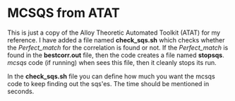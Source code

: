 # MCSQS from ATAT
This is just a copy of the Alloy Theoretic Automated Toolkit (ATAT) for my reference.
I have added a file named **check\_sqs.sh** which checks whether the *Perfect_match* for the correlation is
found or not.
If the *Perfect_match* is found in the **bestcorr.out** file, then the code creates a file named **stopsqs**.
*mcsqs* code (if running) when sees this file, then it cleanly stops its run.

In the **check\_sqs.sh** file you can define how much you want the mcsqs code to keep finding out the sqs'es. The time should be mentioned in seconds.